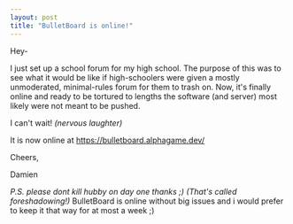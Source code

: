 ```yaml
---
layout: post
title: "BulletBoard is online!"
---
```

<!-- wp:paragraph -->
<p>Hey-</p>
<!-- /wp:paragraph -->

<!-- wp:paragraph -->
<p>I just set up a school forum for my high school.  The purpose of this was to see what it would be like if high-schoolers were given a mostly unmoderated, minimal-rules forum for them to trash on.  Now, it's finally online and ready to be tortured to lengths the software (and server) most likely were not meant to be pushed.</p>
<!-- /wp:paragraph -->

<!-- wp:paragraph -->
<p>I can't wait! <em>(nervous laughter)</em></p>
<!-- /wp:paragraph -->

<!-- wp:paragraph -->
<p>It is now online at <a href="https://bulletboard.alphagame.dev/">https://bulletboard.alphagame.dev/</a></p>
<!-- /wp:paragraph -->

<!-- wp:paragraph -->
<p>Cheers,</p>
<!-- /wp:paragraph -->

<!-- wp:paragraph -->
<p>Damien</p>
<!-- /wp:paragraph -->

<!-- wp:paragraph -->
<p><em>P.S. please dont kill hubby on day one thanks ;) (That's called foreshadowing!)</em>  BulletBoard is online without big issues and i would prefer to keep it that way for at most a week ;)</p>
<!-- /wp:paragraph -->